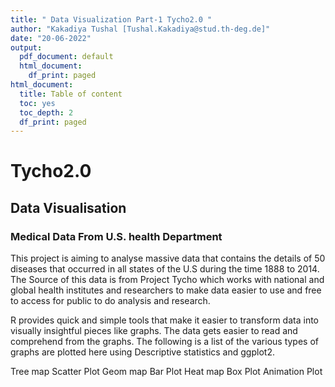 ```yaml
---
title: " Data Visualization Part-1 Tycho2.0 "
author: "Kakadiya Tushal [Tushal.Kakadiya@stud.th-deg.de]"
date: "20-06-2022"
output:
  pdf_document: default
  html_document:
    df_print: paged
html_document:
  title: Table of content
  toc: yes
  toc_depth: 2
  df_print: paged
---
```


# Tycho2.0

## Data Visualisation 

### Medical Data From U.S. health Department

This project is aiming to analyse massive data that contains the details of 50 diseases that occurred in all states of the U.S during the time 1888 to 2014. The Source of this data is from Project Tycho which works with national and global health institutes and researchers to make data easier to use and free to access for public to do analysis and research.

R provides quick and simple tools that make it easier to transform data into visually insightful pieces like graphs. The data gets easier to read and comprehend from the graphs. The following is a list of the various types of graphs are plotted here using Descriptive statistics and ggplot2.


Tree map
Scatter Plot
Geom map
Bar Plot
Heat map
Box Plot
Animation Plot



